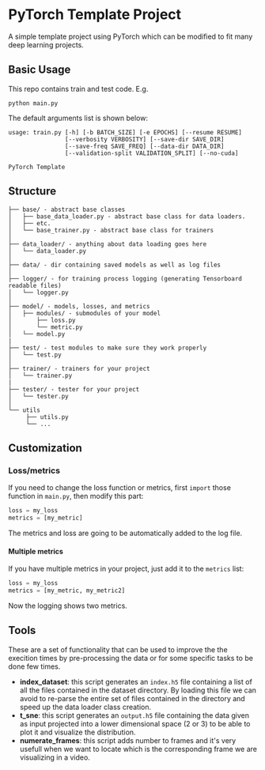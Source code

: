 # PyTorch Template Project
A simple template project using PyTorch which can be modified to fit many deep learning projects.

## Basic Usage
This repo contains train and test code. E.g.
```
python main.py
```
The default arguments list is shown below:
```
usage: train.py [-h] [-b BATCH_SIZE] [-e EPOCHS] [--resume RESUME]
                [--verbosity VERBOSITY] [--save-dir SAVE_DIR]
                [--save-freq SAVE_FREQ] [--data-dir DATA_DIR]
                [--validation-split VALIDATION_SPLIT] [--no-cuda]

PyTorch Template

```

## Structure
```
├── base/ - abstract base classes
│   ├── base_data_loader.py - abstract base class for data loaders.
│   ├── etc.
│   └── base_trainer.py - abstract base class for trainers
│
├── data_loader/ - anything about data loading goes here
│   └── data_loader.py
│
├── data/ - dir containing saved models as well as log files
│
├── logger/ - for training process logging (generating Tensorboard readable files)
│   └── logger.py
│
├── model/ - models, losses, and metrics
│   ├── modules/ - submodules of your model
│       ├── loss.py
│       └── metric.py
│   └── model.py
|
├── test/ - test modules to make sure they work properly
│   └── test.py
│
├── trainer/ - trainers for your project
│   └── trainer.py
|
├── tester/ - tester for your project
│   └── tester.py
│
└── utils
     ├── utils.py
     └── ...

```

## Customization
### Loss/metrics
If you need to change the loss function or metrics, first ```import``` those function in ```main.py```, then modify this part:
```python
loss = my_loss
metrics = [my_metric]
```
The metrics and loss are going to be automatically added to the log file.

#### Multiple metrics
If you have multiple metrics in your project, just add it to the ```metrics``` list:
```python
loss = my_loss
metrics = [my_metric, my_metric2]
```
Now the logging shows two metrics.

## Tools
These are a set of functionality that can be used to improve the the execition times
by pre-processing the data or for some specific tasks to be done few times.

- **index_dataset**: this script generates an `index.h5` file containing a list
of all the files contained in the dataset directory. By loading this file we can
avoid to re-parse the entire set of files contained in the directory and speed up
the data loader class creation.
- **t_sne**: this script generates an `output.h5` file containing the data given
as input projected into a lower dimensional space (2 or 3) to be able to plot it and
visualize the distribution.
- **numerate_frames**: this script adds number to frames and it's very usefull when
we want to locate which is the corresponding frame we are visualizing in a video.

